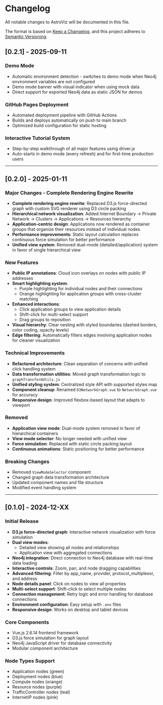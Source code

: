 # Changelog

All notable changes to AstroViz will be documented in this file.

The format is based on [Keep a Changelog](https://keepachangelog.com/en/1.0.0/),
and this project adheres to [Semantic Versioning](https://semver.org/spec/v2.0.0.html).

## [0.2.1] - 2025-09-11

### Demo Mode
- Automatic environment detection - switches to demo mode when Neo4j environment variables are not configured
- Demo mode banner with visual indicator when using mock data
- Direct support for exported Neo4j data as static JSON for demos

### GitHub Pages Deployment
- Automated deployment pipeline with GitHub Actions
- Builds and deploys automatically on push to main branch
- Optimized build configuration for static hosting

### Interactive Tutorial System
- Step-by-step walkthrough of all major features using driver.js
- Auto-starts in demo mode (every refresh) and for first-time production users

---

## [0.2.0] - 2025-01-11

### Major Changes - Complete Rendering Engine Rewrite
- **Complete rendering engine rewrite**: Replaced D3.js force-directed graph with custom SVG renderer using D3 circle packing
- **Hierarchical network visualization**: Added Internet Boundary → Private Network → Clusters → Applications → Resources hierarchy
- **Application-centric design**: Applications now rendered as container groups that organize their resources instead of individual nodes
- **Performance improvements**: Static layout calculation replaces continuous force simulation for better performance
- **Unified view system**: Removed dual-mode (detailed/application) system in favor of single hierarchical view

### New Features
- **Public IP annotations**: Cloud icon overlays on nodes with public IP addresses
- **Smart highlighting system**: 
  - Purple highlighting for individual nodes and their connections
  - Orange highlighting for application groups with cross-cluster matching
- **Enhanced interactions**: 
  - Click application groups to view application details
  - Shift-click for multi-select support
  - Drag groups to reposition
- **Visual hierarchy**: Clear nesting with styled boundaries (dashed borders, color coding, opacity levels)
- **Edge filtering**: Automatically filters edges involving application nodes for cleaner visualization

### Technical Improvements
- **Refactored architecture**: Clean separation of concerns with unified click handling system
- **Data transformation utilities**: Moved graph transformation logic to `graphTransformUtils.js`
- **Unified styling system**: Centralized style API with supported styles map
- **Component cleanup**: Renamed `D3NetworkGraph.vue` to `NetworkGraph.vue` for accuracy
- **Responsive design**: Improved flexbox-based layout that adapts to viewport

### Removed
- **Application view mode**: Dual-mode system removed in favor of hierarchical containers
- **View mode selector**: No longer needed with unified view
- **Force simulation**: Replaced with static circle packing layout
- **Continuous animations**: Static positioning for better performance

### Breaking Changes
- Removed `ViewModeSelector` component
- Changed graph data transformation architecture
- Updated component names and file structure
- Modified event handling system

---

## [0.1.0] - 2024-12-XX

### Initial Release
- **D3.js force-directed graph**: Interactive network visualization with force simulation
- **Dual view modes**:
  - Detailed view showing all nodes and relationships
  - Application view with aggregated connections
- **Neo4j integration**: Direct connection to Neo4j database with real-time data loading
- **Interactive controls**: Zoom, pan, and node dragging capabilities
- **Advanced filtering**: Filter by app_name, provider, protocol_multiplexor, and address
- **Node details panel**: Click on nodes to view all properties
- **Multi-select support**: Shift-click to select multiple nodes
- **Connection management**: Retry logic and error handling for database connections
- **Environment configuration**: Easy setup with `.env` files
- **Responsive design**: Works on desktop and tablet devices

### Core Components
- Vue.js 2.6.14 frontend framework
- D3.js force simulation for graph layout
- Neo4j JavaScript driver for database connectivity
- Modular component architecture

### Node Types Support
- Application nodes (green)
- Deployment nodes (blue) 
- Compute nodes (orange)
- Resource nodes (purple)
- TrafficController nodes (teal)
- InternetIP nodes (pink)